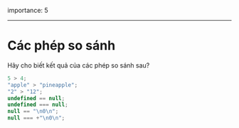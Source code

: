 importance: 5

---

# Các phép so sánh

Hãy cho biết kết quả của các phép so sánh sau?

```js no-beautify
5 > 4;
"apple" > "pineapple";
"2" > "12";
undefined == null;
undefined === null;
null == "\n0\n";
null === +"\n0\n";
```
